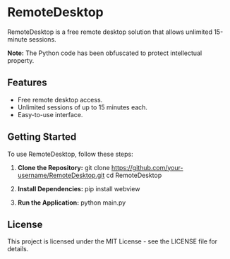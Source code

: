 # RemoteDesktop

RemoteDesktop is a free remote desktop solution that allows unlimited 15-minute sessions.

**Note:** The Python code has been obfuscated to protect intellectual property.

## Features
- Free remote desktop access.
- Unlimited sessions of up to 15 minutes each.
- Easy-to-use interface.

## Getting Started
To use RemoteDesktop, follow these steps:

1. **Clone the Repository:**
   git clone https://github.com/your-username/RemoteDesktop.git
   cd RemoteDesktop

2. **Install Dependencies:**
   pip install webview

3. **Run the Application:**
   python main.py
   
<body>
  <h2>License</h2>
  <p>This project is licensed under the MIT License - see the LICENSE file for details.</p>
</body>
